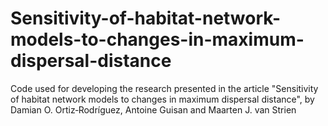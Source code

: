# Sensitivity-of-habitat-network-models-to-changes-in-maximum-dispersal-distance
Code used for developing the research presented in the article "Sensitivity of habitat network models to changes in maximum dispersal distance", by Damian O. Ortiz‐Rodríguez, Antoine Guisan and Maarten J. van Strien

